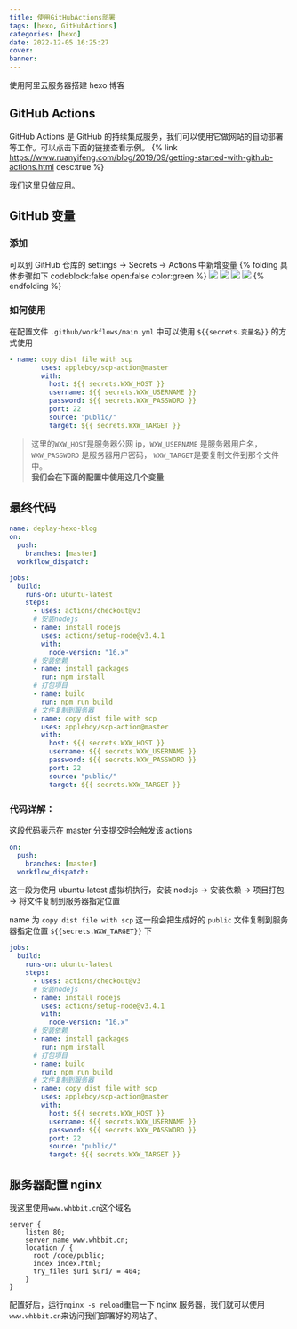 ```yaml
---
title: 使用GitHubActions部署
tags: [hexo, GitHubActions]
categories: [hexo]
date: 2022-12-05 16:25:27
cover:
banner:
---
```


使用阿里云服务器搭建 hexo 博客

<!-- more -->

## GitHub Actions

GitHub Actions 是 GitHub 的持续集成服务，我们可以使用它做网站的自动部署等工作。可以点击下面的链接查看示例。
{% link https://www.ruanyifeng.com/blog/2019/09/getting-started-with-github-actions.html desc:true %}

我们这里只做应用。

## GitHub 变量

### 添加

可以到 GitHub 仓库的 settings -> Secrets -> Actions 中新增变量
{% folding 具体步骤如下 codeblock:false open:false color:green %}
![](https://whbbit-blog.oss-cn-beijing.aliyuncs.com/202212051727588.png)
![](https://whbbit-blog.oss-cn-beijing.aliyuncs.com/202212051727587.png)
![](https://whbbit-blog.oss-cn-beijing.aliyuncs.com/202212051727586.png)
![](https://whbbit-blog.oss-cn-beijing.aliyuncs.com/202212051727580.png)
{% endfolding %}

### 如何使用

在配置文件 `.github/workflows/main.yml` 中可以使用 `${{secrets.变量名}}` 的方式使用

```yml .github/workflows/main.yml
- name: copy dist file with scp
        uses: appleboy/scp-action@master
        with:
          host: ${{ secrets.WXW_HOST }}
          username: ${{ secrets.WXW_USERNAME }}
          password: ${{ secrets.WXW_PASSWORD }}
          port: 22
          source: "public/"
          target: ${{ secrets.WXW_TARGET }}
```

> 这里的`WXW_HOST`是服务器公网 ip，`WXW_USERNAME` 是服务器用户名， `WXW_PASSWORD` 是服务器用户密码， `WXW_TARGET`是要复制文件到那个文件中。  
> **我们会在下面的配置中使用这几个变量**

## 最终代码

```yml .github/workflows/main.yml
name: deplay-hexo-blog
on:
  push:
    branches: [master]
  workflow_dispatch:

jobs:
  build:
    runs-on: ubuntu-latest
    steps:
      - uses: actions/checkout@v3
      # 安装nodejs
      - name: install nodejs
        uses: actions/setup-node@v3.4.1
        with:
          node-version: "16.x"
      # 安装依赖
      - name: install packages
        run: npm install
      # 打包项目
      - name: build
        run: npm run build
      # 文件复制到服务器
      - name: copy dist file with scp
        uses: appleboy/scp-action@master
        with:
          host: ${{ secrets.WXW_HOST }}
          username: ${{ secrets.WXW_USERNAME }}
          password: ${{ secrets.WXW_PASSWORD }}
          port: 22
          source: "public/"
          target: ${{ secrets.WXW_TARGET }}
```

### 代码详解：

这段代码表示在 master 分支提交时会触发该 actions

```yml
on:
  push:
    branches: [master]
  workflow_dispatch:
```

这一段为使用 ubuntu-latest 虚拟机执行，安装 nodejs -> 安装依赖 -> 项目打包 -> 将文件复制到服务器指定位置

name 为 `copy dist file with scp` 这一段会把生成好的 `public` 文件复制到服务器指定位置 `${{secrets.WXW_TARGET}}` 下

```yml
jobs:
  build:
    runs-on: ubuntu-latest
    steps:
      - uses: actions/checkout@v3
      # 安装nodejs
      - name: install nodejs
        uses: actions/setup-node@v3.4.1
        with:
          node-version: "16.x"
      # 安装依赖
      - name: install packages
        run: npm install
      # 打包项目
      - name: build
        run: npm run build
      # 文件复制到服务器
      - name: copy dist file with scp
        uses: appleboy/scp-action@master
        with:
          host: ${{ secrets.WXW_HOST }}
          username: ${{ secrets.WXW_USERNAME }}
          password: ${{ secrets.WXW_PASSWORD }}
          port: 22
          source: "public/"
          target: ${{ secrets.WXW_TARGET }}
```

## 服务器配置 nginx

我这里使用`www.whbbit.cn`这个域名

```nginx
server {
    listen 80;
    server_name www.whbbit.cn;
    location / {
      root /code/public;
      index index.html;
      try_files $uri $uri/ = 404;
    }
}
```

配置好后，运行`nginx -s reload`重启一下 nginx 服务器，我们就可以使用`www.whbbit.cn`来访问我们部署好的网站了。
